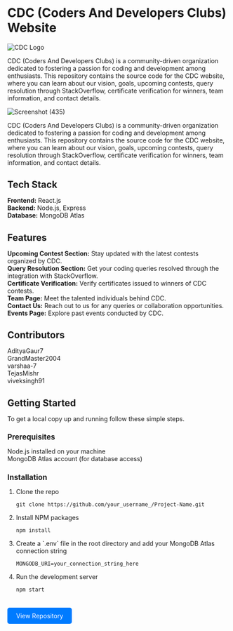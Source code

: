 

   # CDC (Coders And Developers Clubs) Website


![CDC Logo](https://github.com/AdityaGaur7/CDC_BACKEND/assets/121216575/b040e5cd-accd-495b-a5f0-7766e944ebdf)

CDC (Coders And Developers Clubs) is a community-driven organization dedicated to fostering a passion for coding and development among enthusiasts. This repository contains the source code for the CDC website, where you can learn about our vision, goals, upcoming contests, query resolution through StackOverflow, certificate verification for winners, team information, and contact details.


![Screenshot (435)](https://github.com/AdityaGaur7/CDC_BACKEND/assets/121216575/be33b5ad-c3ad-4d53-a613-342c9754678f)

<p style="margin-bottom: 20px;">CDC (Coders And Developers Clubs) is a community-driven organization dedicated to fostering a passion for coding and development among enthusiasts. This repository contains the source code for the CDC website, where you can learn about our vision, goals, upcoming contests, query resolution through StackOverflow, certificate verification for winners, team information, and contact details.</p>

 <h2 style="font-size: 1.5em; margin-bottom: 15px;">Tech Stack</h2>
        <ul style="list-style-type: none; padding: 0;">
            <li><strong>Frontend:</strong> React.js</li>
            <li><strong>Backend:</strong> Node.js, Express</li>
            <li><strong>Database:</strong> MongoDB Atlas</li>
        </ul>

  <h2 style="font-size: 1.5em; margin-bottom: 15px;">Features</h2>
        <ul style="list-style-type: none; padding: 0;">
            <li><strong>Upcoming Contest Section:</strong> Stay updated with the latest contests organized by CDC.</li>
            <li><strong>Query Resolution Section:</strong> Get your coding queries resolved through the integration with StackOverflow.</li>
            <li><strong>Certificate Verification:</strong> Verify certificates issued to winners of CDC contests.</li>
            <li><strong>Team Page:</strong> Meet the talented individuals behind CDC.</li>
            <li><strong>Contact Us:</strong> Reach out to us for any queries or collaboration opportunities.</li>
            <li><strong>Events Page:</strong> Explore past events conducted by CDC.</li>
        </ul>

 <h2 style="font-size: 1.5em; margin-bottom: 15px;">Contributors</h2>
        <ul style="list-style-type: none; padding: 0;">
            <li>AdityaGaur7</li>
            <li>GrandMaster2004</li>
            <li>varshaa-7</li>
            <li>TejasMishr</li>
            <li>viveksingh91</li>
        </ul>

 <h2 style="font-size: 1.5em; margin-bottom: 15px;">Getting Started</h2>
        <p style="margin-bottom: 20px;">To get a local copy up and running follow these simple steps.</p>
        <h3 style="font-size: 1.2em; margin-bottom: 10px;">Prerequisites</h3>
        <ul style="list-style-type: none; padding: 0;">
            <li>Node.js installed on your machine</li>
            <li>MongoDB Atlas account (for database access)</li>
        </ul>
        <h3 style="font-size: 1.2em; margin-bottom: 10px;">Installation</h3>
        <ol style="padding-left: 20px;">
            <li>Clone the repo</li>
            <pre><code>git clone https://github.com/your_username_/Project-Name.git</code></pre>
            <li>Install NPM packages</li>
            <pre><code>npm install</code></pre>
            <li>Create a `.env` file in the root directory and add your MongoDB Atlas connection string</li>
            <pre><code>MONGODB_URI=your_connection_string_here</code></pre>
            <li>Run the development server</li>
            <pre><code>npm start</code></pre>
        </ol>
  <a href="#" style="display: inline-block; background-color: #007bff; color: #fff; text-decoration: none; padding: 10px 20px; border-radius: 5px; margin-top: 20px;" class="button">View Repository</a>

